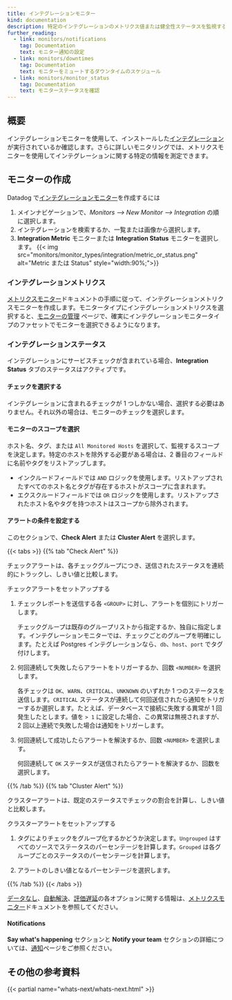 ```yaml
---
title: インテグレーションモニター
kind: documentation
description: 特定のインテグレーションのメトリクス値または健全性ステータスを監視する
further_reading:
  - link: monitors/notifications
    tag: Documentation
    text: モニター通知の設定
  - link: monitors/downtimes
    tag: Documentation
    text: モニターをミュートするダウンタイムのスケジュール
  - link: monitors/monitor_status
    tag: Documentation
    text: モニターステータスを確認
---
```

## 概要

インテグレーションモニターを使用して、インストールした[インテグレーション][1]が実行されているか確認します。さらに詳しいモニタリングでは、メトリクスモニターを使用してインテグレーションに関する特定の情報を測定できます。

## モニターの作成

Datadog で[インテグレーションモニター][2]を作成するには

1. メインナビゲーションで、*Monitors --> New Monitor --> Integration* の順に選択します。
2. インテグレーションを検索するか、一覧または画像から選択します。
3. **Integration Metric** モニターまたは **Integration Status** モニターを選択します。
    {{< img src="monitors/monitor_types/integration/metric_or_status.png" alt="Metric または Status"  style="width:90%;">}}

### インテグレーションメトリクス

[メトリクスモニター][3]ドキュメントの手順に従って、インテグレーションメトリクスモニターを作成します。モニタータイプにインテグレーションメトリクスを選択すると、[モニターの管理][4] ページで、確実にインテグレーションモニタータイプのファセットでモニターを選択できるようになります。

### インテグレーションステータス

インテグレーションにサービスチェックが含まれている場合、**Integration Status** タブのステータスはアクティブです。

#### チェックを選択する

インテグレーションに含まれるチェックが 1 つしかない場合、選択する必要はありません。それ以外の場合は、モニターのチェックを選択します。

#### モニターのスコープを選択

ホスト名、タグ、または `All Monitored Hosts` を選択して、監視するスコープを決定します。特定のホストを除外する必要がある場合は、2 番目のフィールドに名前やタグをリストアップします。

* インクルードフィールドでは `AND` ロジックを使用します。リストアップされたすべてのホスト名とタグが存在するホストがスコープに含まれます。
* エクスクルードフィールドでは `OR` ロジックを使用します。リストアップされたホスト名やタグを持つホストはスコープから除外されます。

#### アラートの条件を設定する

このセクションで、**Check Alert** または **Cluster Alert** を選択します。

{{< tabs >}}
{{% tab "Check Alert" %}}

チェックアラートは、各チェックグループにつき、送信されたステータスを連続的にトラックし、しきい値と比較します。

チェックアラートをセットアップする

1. チェックレポートを送信する各 `<GROUP>` に対し、アラートを個別にトリガーします。

   チェックグループは既存のグループリストから指定するか、独自に指定します。インテグレーションモニターでは、チェックごとのグループを明確にします。たとえば Postgres インテグレーションなら、`db`、`host`、`port` でタグ付けします。

2. 何回連続して失敗したらアラートをトリガーするか、回数 `<NUMBER>` を選択します。

   各チェックは `OK`、`WARN`、`CRITICAL`、`UNKNOWN` のいずれか 1 つのステータスを送信します。`CRITICAL` ステータスが連続して何回送信されたら通知をトリガーするか選択します。たとえば、データベースで接続に失敗する異常が 1 回発生したとします。値を `> 1` に設定した場合、この異常は無視されますが、2 回以上連続で失敗した場合は通知をトリガーします。

3. 何回連続して成功したらアラートを解決するか、回数 `<NUMBER>` を選択します。

   何回連続して `OK` ステータスが送信されたらアラートを解決するか、回数を選択します。

{{% /tab %}}
{{% tab "Cluster Alert" %}}

クラスターアラートは、既定のステータスでチェックの割合を計算し、しきい値と比較します。

クラスターアラートをセットアップする

1. タグによりチェックをグループ化するかどうか決定します。`Ungrouped` はすべてのソースでステータスのパーセンテージを計算します。`Grouped` は各グループごとのステータスのパーセンテージを計算します。

2. アラートのしきい値となるパーセンテージを選択します。

{{% /tab %}}
{{< /tabs >}}

[データなし][5]、[自動解決][6]、[評価遅延][7]の各オプションに関する情報は、[メトリクスモニター][3]ドキュメントを参照してください。

#### Notifications

**Say what's happening** セクションと **Notify your team** セクションの詳細については、[通知][8]ページをご参照ください。

## その他の参考資料


{{< partial name="whats-next/whats-next.html" >}}

[1]: /ja/integrations
[2]: https://app.datadoghq.com/monitors#create/integration
[3]: /ja/monitors/monitor_types/metric
[4]: https://app.datadoghq.com/monitors/manage
[5]: /ja/monitors/monitor_types/metric/#no-data
[6]: /ja/monitors/monitor_types/metric/#auto-resolve
[7]: /ja/monitors/monitor_types/metric/#evaluation-delay
[8]: /ja/monitors/notifications